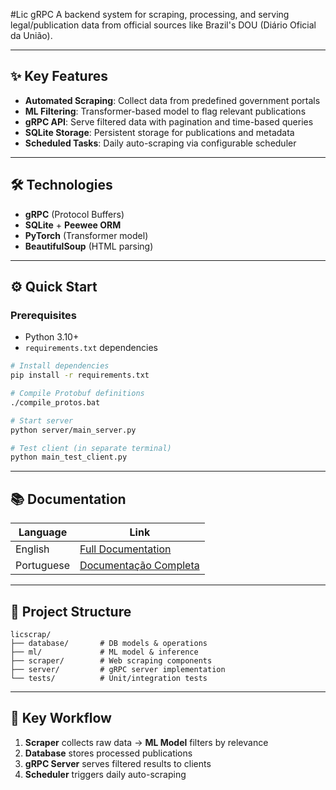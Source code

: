 #Lic gRPC
A backend system for scraping, processing, and serving legal/publication data from official sources like Brazil's DOU (Diário Oficial da União).

---

## ✨ Key Features
- **Automated Scraping**: Collect data from predefined government portals
- **ML Filtering**: Transformer-based model to flag relevant publications
- **gRPC API**: Serve filtered data with pagination and time-based queries
- **SQLite Storage**: Persistent storage for publications and metadata
- **Scheduled Tasks**: Daily auto-scraping via configurable scheduler

---

## 🛠 Technologies
- **gRPC** (Protocol Buffers)
- **SQLite** + **Peewee ORM**
- **PyTorch** (Transformer model)
- **BeautifulSoup** (HTML parsing)

---

## ⚙️ Quick Start

### Prerequisites
- Python 3.10+
- `requirements.txt` dependencies

```bash
# Install dependencies
pip install -r requirements.txt

# Compile Protobuf definitions
./compile_protos.bat

# Start server
python server/main_server.py

# Test client (in separate terminal)
python main_test_client.py
```

---

## 📚 Documentation
| Language      | Link                              |
|---------------|-----------------------------------|
| English       | [Full Documentation](DOC.md)     |
| Portuguese    | [Documentação Completa](DOC-PT_BR.md) |

---

## 📂 Project Structure
```
licscrap/
├── database/       # DB models & operations
├── ml/             # ML model & inference
├── scraper/        # Web scraping components
├── server/         # gRPC server implementation
└── tests/          # Unit/integration tests
```

---

## 🌟 Key Workflow
1. **Scraper** collects raw data → **ML Model** filters by relevance
2. **Database** stores processed publications
3. **gRPC Server** serves filtered results to clients
4. **Scheduler** triggers daily auto-scraping

